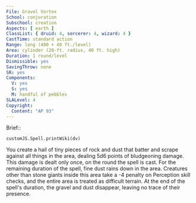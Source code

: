 ```yaml
---
File: Gravel Vortex
School: conjuration
Subschool: creation
Aspects: [ earth ]
ClassList: { druid: 4, sorcerer: 4, wizard: 4 }
CastTime: standard action
Range: long (400 + 40 ft./level)
Area: cylinder (20-ft. radius, 40 ft. high)
Duration: 1 round/level
Dismissible: yes
SavingThrow: none
SR: yes
Components:
  V: yes
  S: yes
  M: handful of pebbles
SLALevel: 4
Copyright:
  Content: "AP 93"
---
```

Brief:: 

```dataviewjs
customJS.Spell.printWiki(dv)
```

You create a hail of tiny pieces of rock and dust that batter and scrape against all things in the area, dealing 5d6 points of bludgeoning damage. This damage is dealt only once, on the round the spell is cast. For the remaining duration of the spell, fine dust rains down in the area. Creatures other than stone giants inside this area take a -4 penalty on Perception skill checks, and the entire area is treated as difficult terrain. At the end of the spell's duration, the gravel and dust disappear, leaving no trace of their presence.
